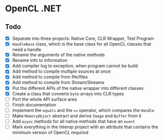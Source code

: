 
# OpenCL .NET

## Todo

- [x] Separate into three projects: Native Core, CLR Wrapper, Test Program
- [x] `HandleBase` class, which is the base class for all OpenCL classes that need a handle
- [x] Rename the arguments of the native methods
- [x] Rename Info to Information
- [x] Add compiler log to exception, when program cannot be build
- [x] Add method to compile multiple sources at once
- [x] Add method to compile from file/files
- [x] Add method to compile from Stream/Streams
- [x] Put the different APIs of the native wrapper into different classes
- [x] Create a class that converts `byte` arrays into CLR types
- [ ] Port the whole API surface area
- [ ] Finish documentation
- [ ] Implement the `equals` and the `==` operator, which compares the `Handle`
- [ ] Make `MemoryObject` abstract and derive `Image` and `Buffer` from it
- [ ] Add `async` methods for all native methods that have an `event`
- [ ] Mark everything in the Interop project with an attribute that contains the minimum version of OpenCL required